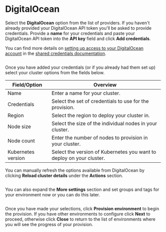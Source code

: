 # DigitalOcean

Select the **DigitalOcean** option from the list of providers. If you haven't already provided your DigitalOcean API token you'll be asked to provide credentials. Provide a **name** for your credentials and paste your DigitalOcean API token into the **API key** field and click **Add credentials**.


You can find more details on [setting up access to your DigitalOcean account](../../../settings/credentials/digitalocean.md) in the [shared credentials documentation](../../../settings/credentials/).


<figure><img src="../../..//assets/2.21.2-kaas-create-digitalocean-creds.png" alt=""><figcaption></figcaption></figure>

Once you have added your credentials (or if you already had them set up) select your cluster options from the fields below.

| Field/Option       | Overview                                                             |
| ------------------ | -------------------------------------------------------------------- |
| Name               | Enter a name for your cluster.                                       |
| Credentials        | Select the set of credentials to use for the provision.              |
| Region             | Select the region to deploy your cluster in.                         |
| Node size          | Select the size of the individual nodes in your cluster.             |
| Node count         | Enter the number of nodes to provision in your cluster.              |
| Kubernetes version | Select the version of Kubernetes you want to deploy on your cluster. |


You can manually refresh the options available from DigitalOcean by clicking **Reload cluster details** under the **Actions** section.


<figure><img src="../../..//assets/2.21.2-kaas-create-digitalocean-cluster.png" alt=""><figcaption></figcaption></figure>

You can also expand the **More settings** section and set groups and tags for your environment now or you can do this later.

<figure><img src="../../..//assets/2.15-kaas-provision-moresettings.png" alt=""><figcaption></figcaption></figure>

Once you have made your selections, click **Provision environment** to begin the provision. If you have other environments to configure click **Next** to proceed, otherwise click **Close** to return to the list of environments where you will see the progress of your provision.
